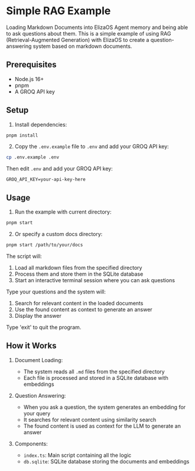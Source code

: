 # Simple RAG Example

Loading Markdown Documents into ElizaOS Agent memory and being able to ask questions about them.
This is a simple example of using RAG (Retrieval-Augmented Generation) with ElizaOS to create a question-answering system based on markdown documents.

## Prerequisites

- Node.js 16+
- pnpm
- A GROQ API key

## Setup

1. Install dependencies:
```bash
pnpm install
```

2. Copy the `.env.example` file to `.env` and add your GROQ API key:
```bash
cp .env.example .env
```

Then edit `.env` and add your GROQ API key:
```
GROQ_API_KEY=your-api-key-here
```



## Usage

1. Run the example with current directory:
```bash
pnpm start 
```

2. Or specify a custom docs directory:
```bash
pnpm start /path/to/your/docs
```

The script will:
1. Load all markdown files from the specified directory
2. Process them and store them in the SQLite database
3. Start an interactive terminal session where you can ask questions

Type your questions and the system will:
1. Search for relevant content in the loaded documents
2. Use the found content as context to generate an answer
3. Display the answer

Type 'exit' to quit the program.

## How it Works

1. Document Loading:
   - The system reads all `.md` files from the specified directory
   - Each file is processed and stored in a SQLite database with embeddings

2. Question Answering:
   - When you ask a question, the system generates an embedding for your query
   - It searches for relevant content using similarity search
   - The found content is used as context for the LLM to generate an answer

3. Components:
   - `index.ts`: Main script containing all the logic
   - `db.sqlite`: SQLite database storing the documents and embeddings
